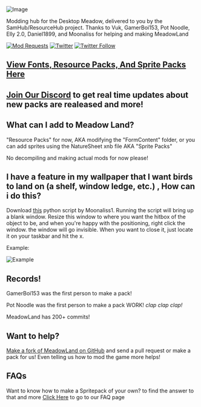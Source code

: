 ![Image](https://cdn.discordapp.com/attachments/702937727754043473/703296452004282538/BCw65lm_50x.png)

Modding hub for the Desktop Meadow, delivered to you by the SamHub/ResourceHub project.
Thanks to Vuk, GamerBoi153, Pot Noodle, Elly 2.0, Daniel1899, and Moonaliss for helping and making MeadowLand

[![Mod Requests](https://img.shields.io/github/issues/UnofficialSamHub/MeadowLand?label=Mod%20Requests%2FIssues)](https://github.com/UnofficialSamHub/MeadowLand/issues)
[![Twitter](https://img.shields.io/twitter/url?url=https%3A%2F%2Funofficialsamhub.github.io%2FMeadowLand%2F)](https://twitter.com/intent/tweet?url=https%3A%2F%2Funofficialsamhub.github.io%2FMeadowLand%2F&via=vuk_samhubs)
[![Twitter Follow](https://img.shields.io/twitter/follow/vuk_samhubs?label=Follow%20us%21&style=social)](https://twitter.com/intent/follow?screen_name=vuk_samhubs)

## [View Fonts, Resource Packs, And Sprite Packs Here](rp/index/INDEX.md)



## [Join Our Discord](https://discord.gg/yytD5dz) to get real time updates about new packs are realeased and more!

## What can I add to Meadow Land?
"Resource Packs" for now, AKA modifying the "FormContent" folder, or you can add sprites using the NatureSheet xnb file AKA "Sprite Packs"

No decompiling and making actual mods for now please!

## I have a feature in my wallpaper that I want birds to land on (a shelf, window ledge, etc.) , How can i do this?
Download [this](https://github.com/Moonaliss1/desktopmeadowtool/releases/download/v1/blank.pyw) python script by Moonaliss1.
Running the script will bring up a blank window. Resize this window to where you want the hitbox of the object to be, and when you're happy with the positioning, right click the window. the window will go invisible. When you want to close it, just locate it on your taskbar and hit the x.

Example:

![Example](https://user-images.githubusercontent.com/60161840/80380026-93713b00-8864-11ea-9ffc-0632b17a6732.gif)

## Records!
GamerBoi153 was the first person to make a pack!

Pot Noodle was the first person to make a pack WORK! *clap clap clap!*

MeadowLand has 200+ commits!

## Want to help?

[Make a fork of MeadowLand on GitHub](https://github.com/UnofficialSamHub/MeadowLand/) and send a pull request or make a pack for us! Even telling us how to mod the game more helps!

## FAQs

Want to know how to make a Spritepack of your own? to find the answer to that and more [Click Here](FAQ.md) to go to our FAQ page
